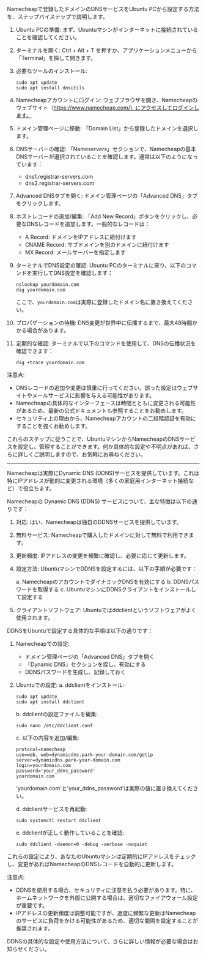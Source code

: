 Namecheapで登録したドメインのDNSサービスをUbuntu PCから設定する方法を、ステップバイステップで説明します。

1. Ubuntu PCの準備:
   まず、Ubuntuマシンがインターネットに接続されていることを確認してください。

2. ターミナルを開く:
   Ctrl + Alt + T を押すか、アプリケーションメニューから「Terminal」を探して開きます。

3. 必要なツールのインストール:
   ```
   sudo apt update
   sudo apt install dnsutils
   ```

4. Namecheapアカウントにログイン:
   ウェブブラウザを開き、Namecheapのウェブサイト（https://www.namecheap.com/）にアクセスしてログインします。

5. ドメイン管理ページに移動:
   「Domain List」から登録したドメインを選択します。

6. DNSサーバーの確認:
   「Nameservers」セクションで、Namecheapの基本DNSサーバーが選択されていることを確認します。通常は以下のようになっています：
   - dns1.registrar-servers.com
   - dns2.registrar-servers.com

7. Advanced DNSタブを開く:
   ドメイン管理ページの「Advanced DNS」タブをクリックします。

8. ホストレコードの追加/編集:
   「Add New Record」ボタンをクリックし、必要なDNSレコードを追加します。一般的なレコードは：
   - A Record: ドメインをIPアドレスに紐付けます
   - CNAME Record: サブドメインを別のドメインに紐付けます
   - MX Record: メールサーバーを指定します

9. ターミナルでDNS設定の確認:
   Ubuntu PCのターミナルに戻り、以下のコマンドを実行してDNS設定を確認します：
   ```
   nslookup yourdomain.com
   dig yourdomain.com
   ```
   ここで、`yourdomain.com`は実際に登録したドメイン名に置き換えてください。

10. プロパゲーションの待機:
    DNS変更が世界中に伝播するまで、最大48時間かかる場合があります。

11. 定期的な確認:
    ターミナルで以下のコマンドを使用して、DNSの伝播状況を確認できます：
    ```
    dig +trace yourdomain.com
    ```

注意点:
- DNSレコードの追加や変更は慎重に行ってください。誤った設定はウェブサイトやメールサービスに影響を与える可能性があります。
- Namecheapの具体的なインターフェースは時間とともに変更される可能性があるため、最新の公式ドキュメントも参照することをお勧めします。
- セキュリティ上の理由から、Namecheapアカウントの二段階認証を有効にすることを強くお勧めします。

これらのステップに従うことで、UbuntuマシンからNamecheapのDNSサービスを設定し、管理することができます。何か具体的な設定や不明点があれば、さらに詳しくご説明しますので、お気軽にお尋ねください。


---

Namecheapは実際にDynamic DNS (DDNS)サービスを提供しています。これは特にIPアドレスが動的に変更される環境（多くの家庭用インターネット接続など）で役立ちます。

Namecheapの Dynamic DNS (DDNS) サービスについて、主な特徴は以下の通りです：

1. 対応: はい、Namecheapは独自のDDNSサービスを提供しています。

2. 無料サービス: Namecheapで購入したドメインに対して無料で利用できます。

3. 更新頻度: IPアドレスの変更を頻繁に確認し、必要に応じて更新します。

4. 設定方法: UbuntuマシンでDDNSを設定するには、以下の手順が必要です：

   a. NamecheapのアカウントでダイナミックDNSを有効にする
   b. DDNSパスワードを取得する
   c. UbuntuマシンにDDNSクライアントをインストールして設定する

5. クライアントソフトウェア: Ubuntuではddclientというソフトウェアがよく使用されます。

DDNSをUbuntuで設定する具体的な手順は以下の通りです：

1. Namecheapでの設定:
   - ドメイン管理ページの「Advanced DNS」タブを開く
   - 「Dynamic DNS」セクションを探し、有効にする
   - DDNSパスワードを生成し、記録しておく

2. Ubuntuでの設定:
   a. ddclientをインストール:
      ```
      sudo apt update
      sudo apt install ddclient
      ```

   b. ddclientの設定ファイルを編集:
      ```
      sudo nano /etc/ddclient.conf
      ```

   c. 以下の内容を追加/編集:
      ```
      protocol=namecheap
      use=web, web=dynamicdns.park-your-domain.com/getip
      server=dynamicdns.park-your-domain.com
      login=yourdomain.com
      password='your_ddns_password'
      yourdomain.com
      ```
      'yourdomain.com'と'your_ddns_password'は実際の値に置き換えてください。

   d. ddclientサービスを再起動:
      ```
      sudo systemctl restart ddclient
      ```

   e. ddclientが正しく動作していることを確認:
      ```
      sudo ddclient -daemon=0 -debug -verbose -noquiet
      ```

これらの設定により、あなたのUbuntuマシンは定期的にIPアドレスをチェックし、変更があればNamecheapのDNSレコードを自動的に更新します。

注意点:
- DDNSを使用する場合、セキュリティに注意を払う必要があります。特に、ホームネットワークを外部に公開する場合は、適切なファイアウォール設定が重要です。
- IPアドレスの更新頻度は調整可能ですが、過度に頻繁な更新はNamecheapのサービスに負荷をかける可能性があるため、適切な間隔を設定することが推奨されます。

DDNSの具体的な設定や使用方法について、さらに詳しい情報が必要な場合はお知らせください。